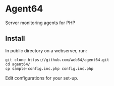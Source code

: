 # Agent64
Server monitoring agents for PHP



## Install
In public directory on a webserver, run:
```
git clone https://github.com/web64/agent64.git
cd agent64/
cp sample-config.inc.php config.inc.php
```

Edit configurations for your set-up.